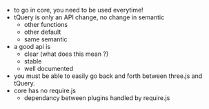 * to go in core, you need to be used everytime!
* tQuery is only an API change, no change in semantic
  * other functions
  * other default
  * same semantic
* a good api is
  * clear (what does this mean ?)
  * stable
  * well documented
* you must be able to easily go back and forth between three.js and tQuery.
* core has no require.js
  * dependancy between plugins handled by require.js